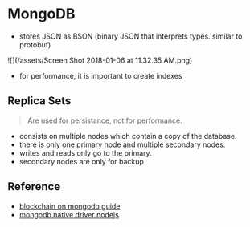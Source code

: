 # MongoDB

* stores JSON as BSON (binary JSON that interprets types. similar to protobuf)

![](/assets/Screen Shot 2018-01-06 at 11.32.35 AM.png)

* for performance, it is important to create indexes


## Replica Sets

> Are used for persistance, not for performance.

- consists on multiple nodes which contain a copy of the database.
- there is only one primary node and multiple secondary nodes.
- writes and reads only go to the primary.
- secondary nodes are only for backup

## Reference

* [blockchain on mongodb guide](https://hub.mongodb.com/blockchain-hub)
* [mongodb native driver nodejs](http://mongodb.github.io/node-mongodb-native/)